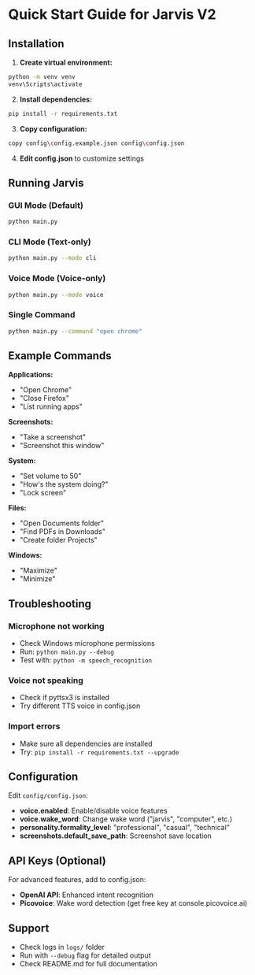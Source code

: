 # Quick Start Guide for Jarvis V2

## Installation

1. **Create virtual environment:**
```bash
python -m venv venv
venv\Scripts\activate
```

2. **Install dependencies:**
```bash
pip install -r requirements.txt
```

3. **Copy configuration:**
```bash
copy config\config.example.json config\config.json
```

4. **Edit config.json** to customize settings

## Running Jarvis

### GUI Mode (Default)
```bash
python main.py
```

### CLI Mode (Text-only)
```bash
python main.py --mode cli
```

### Voice Mode (Voice-only)
```bash
python main.py --mode voice
```

### Single Command
```bash
python main.py --command "open chrome"
```

## Example Commands

**Applications:**
- "Open Chrome"
- "Close Firefox"  
- "List running apps"

**Screenshots:**
- "Take a screenshot"
- "Screenshot this window"

**System:**
- "Set volume to 50"
- "How's the system doing?"
- "Lock screen"

**Files:**
- "Open Documents folder"
- "Find PDFs in Downloads"
- "Create folder Projects"

**Windows:**
- "Maximize"
- "Minimize"

## Troubleshooting

### Microphone not working
- Check Windows microphone permissions
- Run: `python main.py --debug`
- Test with: `python -m speech_recognition`

### Voice not speaking
- Check if pyttsx3 is installed
- Try different TTS voice in config.json

### Import errors
- Make sure all dependencies are installed
- Try: `pip install -r requirements.txt --upgrade`

## Configuration

Edit `config/config.json`:

- **voice.enabled**: Enable/disable voice features
- **voice.wake_word**: Change wake word ("jarvis", "computer", etc.)
- **personality.formality_level**: "professional", "casual", "technical"
- **screenshots.default_save_path**: Screenshot save location

## API Keys (Optional)

For advanced features, add to config.json:

- **OpenAI API**: Enhanced intent recognition
- **Picovoice**: Wake word detection (get free key at console.picovoice.ai)

## Support

- Check logs in `logs/` folder
- Run with `--debug` flag for detailed output
- Check README.md for full documentation
